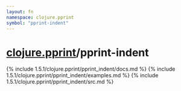 ```yaml
---
layout: fn
namespace: clojure.pprint
symbol: "pprint-indent"
---
```


# [clojure.pprint](../)/pprint-indent

{% include 1.5.1/clojure.pprint/pprint_indent/docs.md %}
{% include 1.5.1/clojure.pprint/pprint_indent/examples.md %}
{% include 1.5.1/clojure.pprint/pprint_indent/src.md %}


